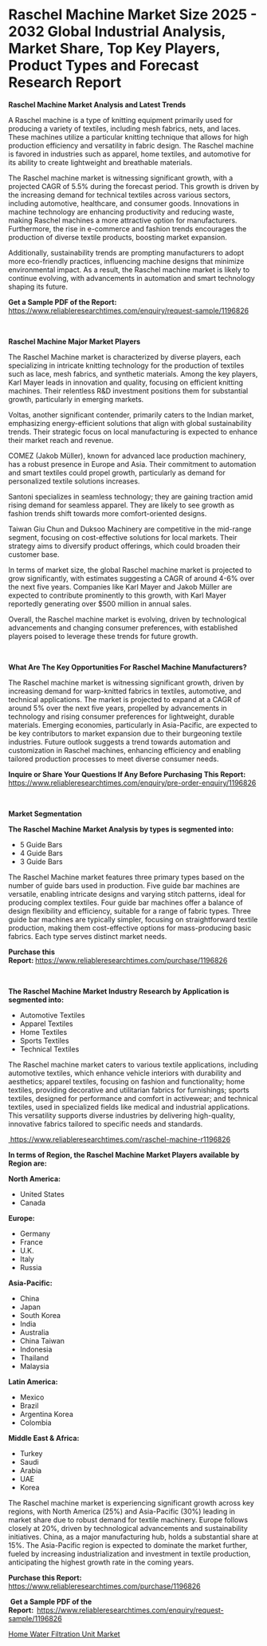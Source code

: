 <p><h1>Raschel Machine Market Size 2025 - 2032 Global Industrial Analysis, Market Share, Top Key Players, Product Types and Forecast Research Report</h1></p><p><strong>Raschel Machine Market Analysis and Latest Trends</strong></p>
<p><p>A Raschel machine is a type of knitting equipment primarily used for producing a variety of textiles, including mesh fabrics, nets, and laces. These machines utilize a particular knitting technique that allows for high production efficiency and versatility in fabric design. The Raschel machine is favored in industries such as apparel, home textiles, and automotive for its ability to create lightweight and breathable materials.</p><p>The Raschel machine market is witnessing significant growth, with a projected CAGR of 5.5% during the forecast period. This growth is driven by the increasing demand for technical textiles across various sectors, including automotive, healthcare, and consumer goods. Innovations in machine technology are enhancing productivity and reducing waste, making Raschel machines a more attractive option for manufacturers. Furthermore, the rise in e-commerce and fashion trends encourages the production of diverse textile products, boosting market expansion.</p><p>Additionally, sustainability trends are prompting manufacturers to adopt more eco-friendly practices, influencing machine designs that minimize environmental impact. As a result, the Raschel machine market is likely to continue evolving, with advancements in automation and smart technology shaping its future.</p></p>
<p><strong>Get a Sample PDF of the Report:&nbsp;</strong> <a href="https://www.reliableresearchtimes.com/enquiry/request-sample/1196826?utm_campaign=2440&utm_medium=2&utm_source=Github&utm_content=ia&utm_term=19022025&utm_id=raschel-machine">https://www.reliableresearchtimes.com/enquiry/request-sample/1196826</a></p>
<p>&nbsp;</p>
<p><strong>Raschel Machine Major Market Players</strong></p>
<p><p>The Raschel Machine market is characterized by diverse players, each specializing in intricate knitting technology for the production of textiles such as lace, mesh fabrics, and synthetic materials. Among the key players, Karl Mayer leads in innovation and quality, focusing on efficient knitting machines. Their relentless R&D investment positions them for substantial growth, particularly in emerging markets.</p><p>Voltas, another significant contender, primarily caters to the Indian market, emphasizing energy-efficient solutions that align with global sustainability trends. Their strategic focus on local manufacturing is expected to enhance their market reach and revenue.</p><p>COMEZ (Jakob Müller), known for advanced lace production machinery, has a robust presence in Europe and Asia. Their commitment to automation and smart textiles could propel growth, particularly as demand for personalized textile solutions increases.</p><p>Santoni specializes in seamless technology; they are gaining traction amid rising demand for seamless apparel. They are likely to see growth as fashion trends shift towards more comfort-oriented designs.</p><p>Taiwan Giu Chun and Duksoo Machinery are competitive in the mid-range segment, focusing on cost-effective solutions for local markets. Their strategy aims to diversify product offerings, which could broaden their customer base.</p><p>In terms of market size, the global Raschel machine market is projected to grow significantly, with estimates suggesting a CAGR of around 4-6% over the next five years. Companies like Karl Mayer and Jakob Müller are expected to contribute prominently to this growth, with Karl Mayer reportedly generating over $500 million in annual sales.</p><p>Overall, the Raschel machine market is evolving, driven by technological advancements and changing consumer preferences, with established players poised to leverage these trends for future growth.</p></p>
<p>&nbsp;</p>
<p><strong>What Are The Key Opportunities For Raschel Machine Manufacturers?</strong></p>
<p><p>The Raschel machine market is witnessing significant growth, driven by increasing demand for warp-knitted fabrics in textiles, automotive, and technical applications. The market is projected to expand at a CAGR of around 5% over the next five years, propelled by advancements in technology and rising consumer preferences for lightweight, durable materials. Emerging economies, particularly in Asia-Pacific, are expected to be key contributors to market expansion due to their burgeoning textile industries. Future outlook suggests a trend towards automation and customization in Raschel machines, enhancing efficiency and enabling tailored production processes to meet diverse consumer needs.</p></p>
<p><strong>Inquire or Share Your Questions If Any Before Purchasing This Report:</strong> <a href="https://www.reliableresearchtimes.com/enquiry/pre-order-enquiry/1196826?utm_campaign=2440&utm_medium=2&utm_source=Github&utm_content=ia&utm_term=19022025&utm_id=raschel-machine">https://www.reliableresearchtimes.com/enquiry/pre-order-enquiry/1196826</a></p>
<p>&nbsp;</p>
<p><strong>Market Segmentation</strong></p>
<p><strong>The Raschel Machine Market Analysis by types is segmented into:</strong></p>
<p><ul><li>5 Guide Bars</li><li>4 Guide Bars</li><li>3 Guide Bars</li></ul></p>
<p><p>The Raschel Machine market features three primary types based on the number of guide bars used in production. Five guide bar machines are versatile, enabling intricate designs and varying stitch patterns, ideal for producing complex textiles. Four guide bar machines offer a balance of design flexibility and efficiency, suitable for a range of fabric types. Three guide bar machines are typically simpler, focusing on straightforward textile production, making them cost-effective options for mass-producing basic fabrics. Each type serves distinct market needs.</p></p>
<p><strong>Purchase this Report:&nbsp;</strong><a href="https://www.reliableresearchtimes.com/purchase/1196826?utm_campaign=2440&utm_medium=2&utm_source=Github&utm_content=ia&utm_term=19022025&utm_id=raschel-machine">https://www.reliableresearchtimes.com/purchase/1196826</a></p>
<p>&nbsp;</p>
<p><strong>The Raschel Machine Market Industry Research by Application is segmented into:</strong></p>
<p><ul><li>Automotive Textiles</li><li>Apparel Textiles</li><li>Home Textiles</li><li>Sports Textiles</li><li>Technical Textiles</li></ul></p>
<p><p>The Raschel machine market caters to various textile applications, including automotive textiles, which enhance vehicle interiors with durability and aesthetics; apparel textiles, focusing on fashion and functionality; home textiles, providing decorative and utilitarian fabrics for furnishings; sports textiles, designed for performance and comfort in activewear; and technical textiles, used in specialized fields like medical and industrial applications. This versatility supports diverse industries by delivering high-quality, innovative fabrics tailored to specific needs and standards.</p></p>
<p><a href="https://www.reliableresearchtimes.com/raschel-machine-r1196826?utm_campaign=2440&utm_medium=2&utm_source=Github&utm_content=ia&utm_term=19022025&utm_id=raschel-machine">&nbsp;https://www.reliableresearchtimes.com/raschel-machine-r1196826</a></p>
<p><strong>In terms of Region, the Raschel Machine Market Players available by Region are:</strong></p>
<p>
    <p> <strong> North America: </strong>
        <ul>
            <li>United States</li>
            <li>Canada</li>
        </ul>
        </p> 
    <p> <strong> Europe: </strong>
        <ul>
            <li>Germany</li>
            <li>France</li>
            <li>U.K.</li>
            <li>Italy</li>
            <li>Russia</li>
        </ul>
        </p> 
    <p> <strong> Asia-Pacific: </strong>
        <ul>
            <li>China</li>
            <li>Japan</li>
            <li>South Korea</li>
            <li>India</li>
            <li>Australia</li>
            <li>China Taiwan</li>
            <li>Indonesia</li>
            <li>Thailand</li>
            <li>Malaysia</li>
        </ul>
        </p> 
    <p> <strong> Latin America: </strong>
        <ul>
            <li>Mexico</li>
            <li>Brazil</li>
            <li>Argentina Korea</li>
            <li>Colombia</li>
        </ul>
        </p> 
    <p> <strong> Middle East & Africa: </strong>
        <ul>
            <li>Turkey</li>
            <li>Saudi</li>
            <li>Arabia</li>
            <li>UAE</li>
            <li>Korea</li>
        </ul>
    </p>
    </p>
<p><p>The Raschel machine market is experiencing significant growth across key regions, with North America (25%) and Asia-Pacific (30%) leading in market share due to robust demand for textile machinery. Europe follows closely at 20%, driven by technological advancements and sustainability initiatives. China, as a major manufacturing hub, holds a substantial share at 15%. The Asia-Pacific region is expected to dominate the market further, fueled by increasing industrialization and investment in textile production, anticipating the highest growth rate in the coming years.</p></p>
<p><strong>Purchase this Report: </strong><a href="https://www.reliableresearchtimes.com/purchase/1196826?utm_campaign=2440&utm_medium=2&utm_source=Github&utm_content=ia&utm_term=19022025&utm_id=raschel-machine">https://www.reliableresearchtimes.com/purchase/1196826</a></p>
<p>&nbsp;<strong>Get a Sample PDF of the Report:&nbsp;&nbsp;</strong><a href="https://www.reliableresearchtimes.com/enquiry/request-sample/1196826?utm_campaign=2440&utm_medium=2&utm_source=Github&utm_content=ia&utm_term=19022025&utm_id=raschel-machine">https://www.reliableresearchtimes.com/enquiry/request-sample/1196826</a></p>
<p><strong></strong></p>
<p><p><a href="https://github.com/pinzinyaah/Market-Research-Report-List-1/blob/main/home-water-filtration-unit-market.md?utm_campaign=2440&utm_medium=2&utm_source=Github&utm_content=ia&utm_term=19022025&utm_id=raschel-machine">Home Water Filtration Unit Market</a></p></p>